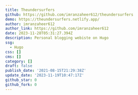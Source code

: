```yaml
---
title: Theundersurfers
github: https://github.com/imranzaheer612/theundersurfers
demo: https://theundersurfers.netlify.app/
author: imranzaheer612
author_link: https://github.com/imranzaheer612
date: 2023-11-28T05:31:27.394Z
description: Personal blogging webiste on Hugo
ssg:
  - Hugo
css: []
cms: []
category: []
draft: false
publish_date: '2021-08-15T21:29:38Z'
update_date: '2023-11-19T10:47:17Z'
github_star: 0
github_fork: 0
---
```

